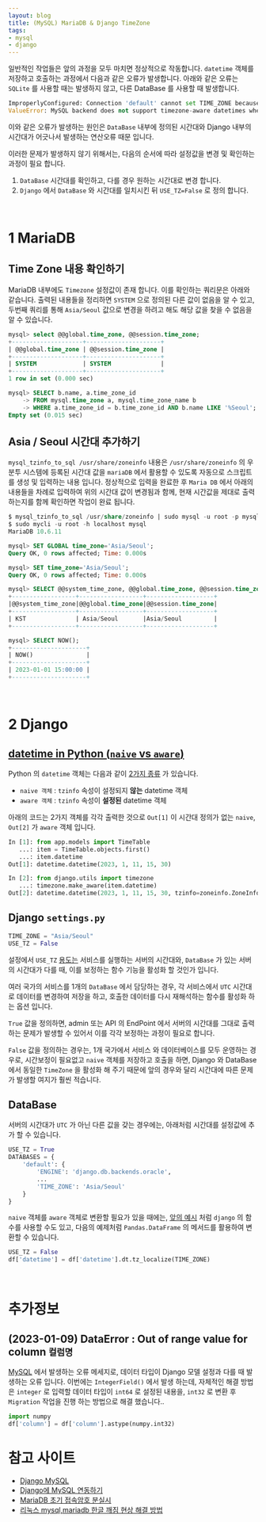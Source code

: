 ```yaml
---
layout: blog
title: (MySQL) MariaDB & Django TimeZone 
tags:
- mysql
- django
---
```


일반적인 작업들은 앞의 과정을 모두 마치면 정상적으로 작동합니다. `datetime` 객체를 저장하고 호출하는 과정에서 다음과 같은 오류가 발생합니다. 아래와 같은 오류는 `SQLite` 를 사용할 때는 발생하지 않고, 다른 DataBase 를 사용할 때 발생합니다.

```python
ImproperlyConfigured: Connection 'default' cannot set TIME_ZONE because USE_TZ is False.
ValueError: MySQL backend does not support timezone-aware datetimes when USE_TZ is False.
```

이와 같은 오류가 발생하는 원인은 <span style="color:var(--strong);">`DataBase` 내부에 정의된 시간대<span>와 <span style="color:var(--strong);">Django 내부의 시간대가 어긋나서 발생하는 연산오류</span> 때문 입니다.

이러한 문제가 발생하지 않기 위해서는, 다음의 순서에 따라 설정값을 변경 및 확인하는 과정이 필요 합니다.
1. `DataBase` 시간대를 확인하고, 다를 경우 원하는 시간대로 변경 합니다.
2. `Django` 에서 `DataBase` 와 시간대를 일치시킨 뒤 `USE_TZ=False` 로 정의 합니다.


<br />

# 1 MariaDB

## Time Zone 내용 확인하기

MariaDB 내부에도 `Timezone` 설정값이 존재 합니다. 이를 확인하는 쿼리문은 아래와 같습니다. 출력된 내용들을 정리하면 `SYSTEM` 으로 정의된 다른 값이 없음을 알 수 있고, 두번째 쿼리를 통해 `Asia/Seoul` 값으로 변경을 하려고 해도 해당 값을 찾을 수 없음을 알 수 있습니다.

```sql
mysql> select @@global.time_zone, @@session.time_zone;
+--------------------+---------------------+
| @@global.time_zone | @@session.time_zone |
+--------------------+---------------------+
| SYSTEM             | SYSTEM              |
+--------------------+---------------------+
1 row in set (0.000 sec)

mysql> SELECT b.name, a.time_zone_id 
    -> FROM mysql.time_zone a, mysql.time_zone_name b 
    -> WHERE a.time_zone_id = b.time_zone_id AND b.name LIKE '%Seoul';
Empty set (0.015 sec)
```

## Asia / Seoul 시간대 추가하기

`mysql_tzinfo_to_sql /usr/share/zoneinfo` 내용은 `/usr/share/zoneinfo` 의 우분투 시스템에 등록된 시간대 값을 `mariaDB` 에서 활용할 수 있도록 자동으로 스크립트를 생성 및 입력하는 내용 입니다. 정상적으로 입력을 완료한 후 `Maria DB` 에서 아래의 내용들을 차례로 입력하여 위의 시간대 값이 변경됨과 함께, 현재 시간값을 제대로 출력하는지를 함께 확인하면 작업이 완료 됩니다.

```sql
$ mysql_tzinfo_to_sql /usr/share/zoneinfo | sudo mysql -u root -p mysql
$ sudo mycli -u root -h localhost mysql
MariaDB 10.6.11

mysql> SET GLOBAL time_zone='Asia/Seoul';
Query OK, 0 rows affected; Time: 0.000s

mysql> SET time_zone='Asia/Seoul';
Query OK, 0 rows affected; Time: 0.000s

mysql> SELECT @@system_time_zone, @@global.time_zone, @@session.time_zone;
+------------------+------------------+-------------------+
|@@system_time_zone|@@global.time_zone|@@session.time_zone|
+------------------+------------------+-------------------+
| KST              | Asia/Seoul       |Asia/Seoul         |
+------------------+------------------+-------------------+

mysql> SELECT NOW();
+---------------------+
| NOW()               |
+---------------------+
| 2023-01-01 15:00:00 |
+---------------------+
```

<br/>

# 2 Django

## [datetime in Python (`naive` vs `aware`)](https://ctsictai.medium.com/django-time-zone-issue-6046d24a51e7)

Python 의 `datetime` 객체는 다음과 같이 [2가지 종류](https://ctsictai.medium.com/django-time-zone-issue-6046d24a51e7) 가 있습니다.
- `naive 객체` : `tzinfo` 속성이 설정되지 **<span style="color:var(--accent);">않는</span>** datetime 객체
- `aware 객체` : `tzinfo` 속성이 **<span style="color:var(--strong);">설정된</span>** datetime 객체

아래의 코드는 2가지 객체를 각각 출력한 것으로 `Out[1]` 이 시간대 정의가 없는 `naive`, `Out[2]` 가 `aware` 객체 입니다.

```python
In [1]: from app.models import TimeTable
   ...: item = TimeTable.objects.first()
   ...: item.datetime
Out[1]: datetime.datetime(2023, 1, 11, 15, 30)

In [2]: from django.utils import timezone
   ...: timezone.make_aware(item.datetime)
Out[2]: datetime.datetime(2023, 1, 11, 15, 30, tzinfo=zoneinfo.ZoneInfo(key='Asia/Seoul'))
```

## Django `settings.py`

```python
TIME_ZONE = "Asia/Seoul"
USE_TZ = False
```

설정에서 `USE_TZ` [용도는](https://docs.djangoproject.com/en/4.1/topics/i18n/timezones/) 서비스를 실행하는 서버의 시간대와, `DataBase` 가 있는 서버의 시간대가 다를 때, 이를 보정하는 함수 기능을 활성화 할 것인가 입니다. 

여러 국가의 서비스를 1개의 `DataBase` 에서 담당하는 경우, 각 서비스에서 `UTC` 시간대로 데이터를 변경하여 저장을 하고, 호출한 데이터를 다시 재해석하는 함수를 활성화 하는 옵션 입니다.

`True` 값을 정의하면, admin 또는 API 의 EndPoint 에서 서버의 시간대를 그대로 출력하는 문제가 발생할 수 있어서 이를 각각 보정하는 과정이 필요로 합니다.

`False` 값을 정의하는 경우는, 1개 국가에서 서비스 와 데이터베이스를 모두 운영하는 경우로, 시간보정이 필요없고 `naive` 객체를 저장하고 호출을 하면, Django 와 DataBase 에서 동일한 `TimeZone` 을 활성화 해 주기 때문에 앞의 경우와 달리 시간대에 따른 문제가 발생할 여지가 훨씬 적습니다. 

## DataBase

서버의 시간대가 `UTC` 가 아닌 다른 값을 갖는 경우에는, 아래처럼 시간대를 설정값에 추가 할 수 있습니다.
```python
USE_TZ = True
DATABASES = {
    'default': {
        'ENGINE': 'django.db.backends.oracle',
        ...
        'TIME_ZONE': 'Asia/Seoul'
    }
}
```

`naive` 객체를 `aware` 객체로 변환할 필요가 있을 때에는, [앞의 예시](https://workingninja.com/getting-time-right-django) 처럼 `django` 의 함수를 사용할 수도 있고, 다음의 예제처럼 `Pandas.DataFrame` 의 메서드를 활용하여 변환할 수 있습니다.

```python
USE_TZ = False
df['datetime'] = df['datetime'].dt.tz_localize(TIME_ZONE)
```

<br/>

# 추가정보

## (2023-01-09) DataError : Out of range value for column `컬럼명`
[MySQL](https://install-django.tistory.com/21) 에서 발생하는 오류 메세지로, 데이터 타입이 Django 모델 설정과 다를 때 발생하는 오류 입니다. 이번에는 `IntegerField()` 에서 발생 하는데, 자체적인 해결 방법은 `integer` 로 입력할 데이터 타입이 `int64` 로 설정된 내용을, `int32` 로 변환 후 `Migration` 작업을 진행 하는 방법으로 해결 했습니다..

```python
import numpy
df['column'] = df['column'].astype(numpy.int32)
```


# 참고 사이트
- [Django MySQL](https://django-mysql.readthedocs.io/en/latest/cache.html)
- [Django에 MySQL 연동하기](https://daphne-dev.github.io/2020/10/01/django-mysql/)
- [MariaDB 초기 접속암호 분실시](https://funfunit.tistory.com/104)
- [리눅스 mysql,mariadb 한글 깨짐 현상 해결 방법](https://heum-story.tistory.com/34)
